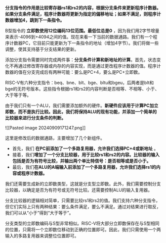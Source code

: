 
**分支指令的作用是比较寄存器rs1和rs2的内容，根据分支条件来更新程序计数器。如果分支条件满足，程序计数器将更新为指定的偏移地址；如果不满足，则程序计数器增加4，跳到下一条指令。**

B型指令的 **立即数使用12位编码13位范围。最低位总是0** ，因为我们用2字节增量来表示-4096到+4094之间的值。现在来看一下当前的数据通路。我们有一个程序计数器PC，它目前只能更新为下一条指令的地址（增加4字节）。我们将做一些调整，使其支持基于分支结果的更新。

添加分支指令需要同时完成两件事：**分支条件计算和新地址的计算**。首先，状态变化不再通过修改寄存器或内存的内容实现，而是通过更改程序计数器的值。程序计数器的值在分支完成后有两种可能：要么是PC+4，要么是PC+立即数。

RISC-V有六种分支指令：beq、bne、blt、bge、bltu和bgeu，后两者是blt和bge的无符号版本。这些指令根据rs1和rs2的内容判断是否相等、不相等、小于、大于等于等。

由于我们只有一个ALU，我们需要添加额外的硬件。**新硬件应该用于计算PC加立即数，而不是执行比较。因此，我们将保持ALU的现有功能，并添加一个简单的比较器来进行分支条件的判断。**

![[Pasted image 20240909171247.png]]

这里是修改后的数据通路，主要增加了几个新组件。
- 首先，我们 **在PC前添加了一个多路复用器，允许我们选择PC+4或新地址** 。
- 接着，我们**增加了一个分支比较器，用于比较rs1和rs2的内容。比较器的输入包括是否为有符号比较，并输出两个单比特信号：是否相等或是否小于。** 
- 最后，我们**在ALU的A端输入前添加了一个多路复用器，允许我们选择rs1的内容或程序计数器。**

我们还需要生成新的立即数类型，这就是分支型立即数。此外，我们需要控制分支比较器，以确定是否为有符号或无符号比较。还需要控制ALU的输入复用器。

分支比较器的逻辑相对简单，只需要比较rs1和rs2的值。我们支持六种分支指令，但它们实际上只有两种结果：要么条件满足，要么不满足。通过对结果进行取反，我们可以从“小于”得到“大于等于”。

分支类型的立即数编码与S型非常相似。RISC-V将大部分立即数保存在与S型相同的位置，只需将一个立即数位移动到正确的位置即可。因此，我们只需使用一个两输入的多路复用器来调整位位置即可。

